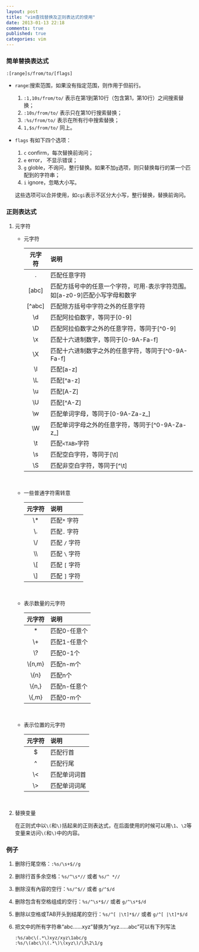 ```yaml
---
layout: post
title: "vim查找替换及正则表达式的使用"
date: 2013-01-13 22:18
comments: true
published: true
categories: vim
---
```


### 简单替换表达式 ###

  ```
  :[range]s/from/to/[flags]
  ```

  * `range`:搜索范围，如果没有指定范围，则作用于但前行。
    1.  `:1,10s/from/to/` 表示在第1到第10行（包含第1，第10行）之间搜索替换；
    2.  `:10s/from/to/` 表示只在第10行搜索替换；
    3.  `:%s/from/to/` 表示在所有行中搜索替换；
    4.  `1,$s/from/to/` 同上。

  * `flags` 有如下四个选项：
    1.  `c` confirm，每次替换前询问；
    2.  `e` error， 不显示错误；
    3.  `g` globle，不询问，整行替换。如果不加`g`选项，则只替换每行的第一个匹配到的字符串；
    4.  `i` ignore，忽略大小写。
    
    这些选项可以合并使用，如`cgi`表示不区分大小写，整行替换，替换前询问。

### 正则表达式 ###

1.  元字符

    *  元字符

        元字符 | 说明
        :-----:|:------------------------------------------------------------------------------
        .      | 匹配任意字符
        [abc]  | 匹配方括号中的任意一个字符，可用`-`表示字符范围。如[a-z0-9]匹配小写字母和数字
        [&#94;abc] | 匹配除方括号中字符之外的任意字符
        \d     | 匹配阿拉伯数字，等同于[0-9]
        \D     | 匹配阿拉伯数字之外的任意字符，等同于[&#94;0-9]
        \x     | 匹配十六进制数字，等同于[0-9A-Fa-f]
        \X     | 匹配十六进制数字之外的任意字符，等同于[&#94;0-9A-Fa-f]
        \l     | 匹配[a-z]
        \L     | 匹配[&#94;a-z]
        \u     | 匹配[A-Z]
        \U     | 匹配[&#94;A-Z]
        \w     | 匹配单词字母，等同于[0-9A-Za-z_]
        \W     | 匹配单词字母之外的任意字符，等同于[&#94;0-9A-Za-z_]
        \t     | 匹配`<TAB>`字符
        \s     | 匹配空白字符，等同于[\t]
        \S     | 匹配非空白字符，等同于[&#94;\t]
        <br/>
    *  一些普通字符需转意

        元字符 | 说明
        :-----:|:-----
        \\*   | 匹配`*` 字符
        \\.   | 匹配`.` 字符
        \\/   | 匹配 `/` 字符
        \\\   | 匹配 `\` 字符
        \\[   | 匹配 `[` 字符
        \\]   | 匹配 `]` 字符
        <br/>

    *  表示数量的元字符
    
       元字符 | 说明
       :-----:|:-------
       \*     | 匹配0-任意个
       \\+    | 匹配1-任意个
       \\?    | 匹配0-1个
       \\{n,m}| 匹配n-m个
       \\{n}  | 匹配n个
       \\{n,} | 匹配n-任意个
       \\{,m} | 匹配0-m个
       <br/>

    *  表示位置的元字符

       元字符 | 说明
       :-----:|:-------
       $      | 匹配行首
       &#94;  | 匹配行尾
       \\<    | 匹配单词词首
       \\>    | 匹配单词词尾
       <br/>

2.  替换变量

    在正则式中以`\(`和`\)`括起来的正则表达式，在后面使用的时候可以用`\1`、`\2`等变量来访问`\(`和`\)`中的内容。

### 例子 ###
1.  删除行尾空格：`:%s/\s+$//g`
2.  删除行首多余空格：`%s/^\s*//` 或者 `%s/^ *//`
3.  删除沒有內容的空行：`%s/^$//` 或者 `g/^$/d`
4.  删除包含有空格组成的空行：`%s/^\s*$//` 或者 `g/^\s*$/d`
5.  删除以空格或TAB开头到结尾的空行：`%s/^[ |\t]*$//` 或者 `g/^[ |\t]*$/d`
6.  把文中的所有字符串“abc……xyz”替换为“xyz……abc”可以有下列写法

        :%s/abc\(.*\)xyz/xyz\1abc/g
        :%s/\(abc\)\(.*\)\(xyz\)/\3\2\1/g
